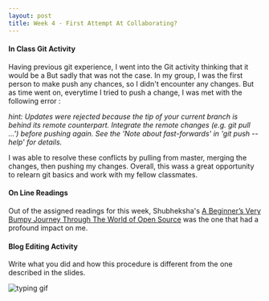 ```yaml
---
layout: post
title: Week 4 - First Attempt At Collaborating?
---
```


#### In Class Git Activity 
Having previous git experience, I went into the Git activity thinking that it would be a 
But sadly that was not the case. In my group, I was the first person to make push any chances, so I didn't encounter any changes. But as time went on, everytime I tried to push a change, I was met with the following error :

*hint: Updates were rejected because the tip of your current branch is behind its remote counterpart. Integrate the remote changes (e.g. git pull ...') before pushing again. See the 'Note about fast-forwards' in 'git push --help' for details.*

I was able to resolve these conflicts by pulling from master, merging the changes, then pushing my changes. Overall, this wass a great opportunity to relearn git basics and work with my fellow classmates.

#### On Line Readings
Out of the assigned readings for this week, Shubheksha's [A Beginner’s Very Bumpy Journey Through The World of Open Source] was the one that had a profound impact on me.

#### Blog Editing Activity
Write what you did and how this procedure is different from the one described in the slides.

![typing gif]

[typing gif]: https://data.whicdn.com/images/164025190/original.gif
[A Beginner’s Very Bumpy Journey Through The World of Open Source]:https://www.freecodecamp.org/news/a-beginners-very-bumpy-journey-through-the-world-of-open-source-4d108d540b39/